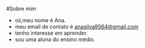 #Sobre mim
- oii,meu nome é Ana. 
- meu email de contato é anasilva9564@gmail.com
- tenho interesse em aprender.  
- sou uma aluna do ensino médio.
